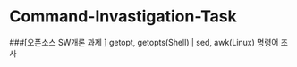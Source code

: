 # Command-Invastigation-Task
###[오픈소스 SW개론 과제 ]  getopt, getopts(Shell) | sed, awk(Linux) 명령어 조사   
